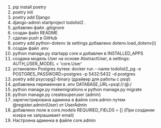 1. pip install poetry
2. poetry init
3. poetry add Django
4. django-admin startproject todolist2 .
5. добавлен файл .gitignore
6. создан файл README
7. сделан push в GitHub
8. poetry add python-dotenv (в settings добавлено dotenv.load_dotenv())
9. создан файл .env
10. python manage.py startapp core и добавлен в INSTALLED_APPS
11. создана модель User на основе AbstractUser, в settings: AUTH_USER_MODEL = 'core.User'
12. установлен Postgres путем: docker run --name todolist2_pg -e POSTGRES_PASSWORD=postgres -p 5432:5432 -d postgres
13. poetry add psycopg2-binary (драйвер для работы с psql)
14. добавлена переменная в .env DATABASE_URL=psql://:@:/
15. python manage.py makemigrations и python manage.py migratе
16. python manage.py createsuperuser (admin)
17. зарегистрирована админка в файле core.admin путем @register.admin(User) от UserAdmin
18. добавлено поле в core.models REQUIRED_FIELDS = [] (При создании  юзера не запрашивает email)
19. Настроена админка в файле core.admin
